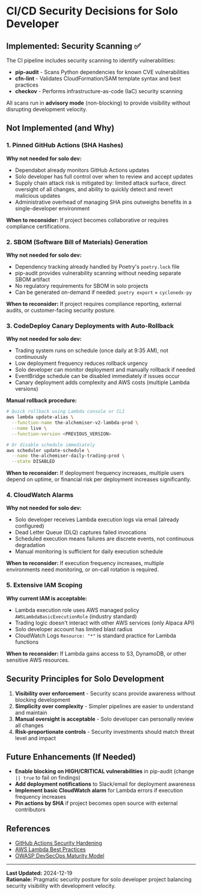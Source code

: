 # CI/CD Security Decisions for Solo Developer

## Implemented: Security Scanning ✅

The CI pipeline includes security scanning to identify vulnerabilities:

- **pip-audit** - Scans Python dependencies for known CVE vulnerabilities
- **cfn-lint** - Validates CloudFormation/SAM template syntax and best practices
- **checkov** - Performs infrastructure-as-code (IaC) security scanning

All scans run in **advisory mode** (non-blocking) to provide visibility without disrupting development velocity.

## Not Implemented (and Why)

### 1. Pinned GitHub Actions (SHA Hashes)

**Why not needed for solo dev:**
- Dependabot already monitors GitHub Actions updates
- Solo developer has full control over when to review and accept updates
- Supply chain attack risk is mitigated by: limited attack surface, direct oversight of all changes, and ability to quickly detect and revert malicious updates
- Administrative overhead of managing SHA pins outweighs benefits in a single-developer environment

**When to reconsider:** If project becomes collaborative or requires compliance certifications.

### 2. SBOM (Software Bill of Materials) Generation

**Why not needed for solo dev:**
- Dependency tracking already handled by Poetry's `poetry.lock` file
- pip-audit provides vulnerability scanning without needing separate SBOM artifact
- No regulatory requirements for SBOM in solo projects
- Can be generated on-demand if needed: `poetry export` + `cyclonedx-py`

**When to reconsider:** If project requires compliance reporting, external audits, or customer-facing security posture.

### 3. CodeDeploy Canary Deployments with Auto-Rollback

**Why not needed for solo dev:**
- Trading system runs on schedule (once daily at 9:35 AM), not continuously
- Low deployment frequency reduces rollback urgency
- Solo developer can monitor deployment and manually rollback if needed
- EventBridge schedule can be disabled immediately if issues occur
- Canary deployment adds complexity and AWS costs (multiple Lambda versions)

**Manual rollback procedure:**
```bash
# Quick rollback using Lambda console or CLI
aws lambda update-alias \
  --function-name the-alchemiser-v2-lambda-prod \
  --name live \
  --function-version <PREVIOUS_VERSION>

# Or disable schedule immediately
aws scheduler update-schedule \
  --name the-alchemiser-daily-trading-prod \
  --state DISABLED
```

**When to reconsider:** If deployment frequency increases, multiple users depend on uptime, or financial risk per deployment increases significantly.

### 4. CloudWatch Alarms

**Why not needed for solo dev:**
- Solo developer receives Lambda execution logs via email (already configured)
- Dead Letter Queue (DLQ) captures failed invocations
- Scheduled execution means failures are discrete events, not continuous degradation
- Manual monitoring is sufficient for daily execution schedule

**When to reconsider:** If execution frequency increases, multiple environments need monitoring, or on-call rotation is required.

### 5. Extensive IAM Scoping

**Why current IAM is acceptable:**
- Lambda execution role uses AWS managed policy `AWSLambdaBasicExecutionRole` (industry standard)
- Trading logic doesn't interact with other AWS services (only Alpaca API)
- Solo developer account has limited blast radius
- CloudWatch Logs `Resource: "*"` is standard practice for Lambda functions

**When to reconsider:** If Lambda gains access to S3, DynamoDB, or other sensitive AWS resources.

## Security Principles for Solo Development

1. **Visibility over enforcement** - Security scans provide awareness without blocking development
2. **Simplicity over complexity** - Simpler pipelines are easier to understand and maintain
3. **Manual oversight is acceptable** - Solo developer can personally review all changes
4. **Risk-proportionate controls** - Security investments should match threat level and impact

## Future Enhancements (If Needed)

- **Enable blocking on HIGH/CRITICAL vulnerabilities** in pip-audit (change `|| true` to fail on findings)
- **Add deployment notifications** to Slack/email for deployment awareness
- **Implement basic CloudWatch alarm** for Lambda errors if execution frequency increases
- **Pin actions by SHA** if project becomes open source with external contributors

## References

- [GitHub Actions Security Hardening](https://docs.github.com/en/actions/security-guides/security-hardening-for-github-actions)
- [AWS Lambda Best Practices](https://docs.aws.amazon.com/lambda/latest/dg/best-practices.html)
- [OWASP DevSecOps Maturity Model](https://owasp.org/www-project-devsecops-maturity-model/)

---

**Last Updated:** 2024-12-19  
**Rationale:** Pragmatic security posture for solo developer project balancing security visibility with development velocity.
